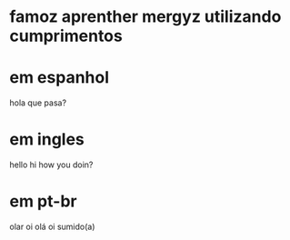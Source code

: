 # famoz aprenther mergyz utilizando cumprimentos

# em espanhol
hola
que pasa?

# em ingles

hello
hi
how you doin?

# em pt-br

olar
oi
olá
oi sumido(a)
